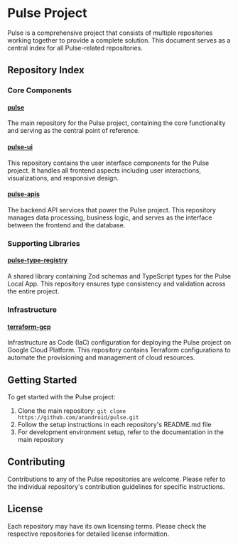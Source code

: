 # Pulse Project

Pulse is a comprehensive project that consists of multiple repositories working together to provide a complete solution. This document serves as a central index for all Pulse-related repositories.

## Repository Index

### Core Components

#### [pulse](https://github.com/anandroid/pulse)
The main repository for the Pulse project, containing the core functionality and serving as the central point of reference.

#### [pulse-ui](https://github.com/anandroid/pulse-ui)
This repository contains the user interface components for the Pulse project. It handles all frontend aspects including user interactions, visualizations, and responsive design.

#### [pulse-apis](https://github.com/anandroid/pulse-apis)
The backend API services that power the Pulse project. This repository manages data processing, business logic, and serves as the interface between the frontend and the database.

### Supporting Libraries

#### [pulse-type-registry](https://github.com/anandroid/pulse-type-registry)
A shared library containing Zod schemas and TypeScript types for the Pulse Local App. This repository ensures type consistency and validation across the entire project.

### Infrastructure

#### [terraform-gcp](https://github.com/anandroid/terraform-gcp)
Infrastructure as Code (IaC) configuration for deploying the Pulse project on Google Cloud Platform. This repository contains Terraform configurations to automate the provisioning and management of cloud resources.

## Getting Started

To get started with the Pulse project:

1. Clone the main repository: `git clone https://github.com/anandroid/pulse.git`
2. Follow the setup instructions in each repository's README.md file
3. For development environment setup, refer to the documentation in the main repository

## Contributing

Contributions to any of the Pulse repositories are welcome. Please refer to the individual repository's contribution guidelines for specific instructions.

## License

Each repository may have its own licensing terms. Please check the respective repositories for detailed license information.

